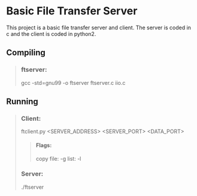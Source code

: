 <!--
Author: Jesudas Joseph
Project Name: Simple File Transfer
Description: Transfer a file between a server and client with client commands. Also list contents of server directory on client request.
Collaboration: I discussed this project with Hunter Land another student in CS-372.
-->

# Basic File Transfer Server

This project is a basic file transfer server and client. The server is coded in c and the client is coded in python2.

## Compiling
> ### ftserver:
>
>	gcc -std=gnu99 -o ftserver ftserver.c iio.c


## Running
> ### Client:
>
>	ftclient.py <SERVER_ADDRESS> <SERVER_PORT> <DATA_PORT> <FLAGS>
>>	#### Flags:
>>	copy file: 	-g <FILENAME>
>>	list:		-l
>
> ### Server:
>
>	./ftserver <PORTNUM>
